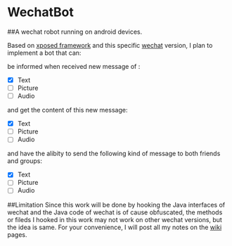 # WechatBot
##A wechat robot running on android devices.

Based on [xposed framework](https://github.com/rovo89/XposedBridge/wiki/Development-tutorial) and this specific [wechat](http://pan.baidu.com/s/1kTIXCRt) version, I plan to implement a bot that can:

be informed when received new message of :
- [x] Text
- [ ] Picture
- [ ] Audio

and get the content of this new message:
- [x] Text
- [ ] Picture
- [ ] Audio

and have the alibity to send the following kind of message to both friends and groups:
- [x] Text
- [ ] Picture
- [ ] Audio

##Limitation
Since this work will be done by hooking the Java interfaces of wechat and the Java code of wechat is of cause obfuscated, the methods or fileds I hooked in this work may not work on other wechat versions, but the idea is same. For your convenience, I will post all my notes on the [wiki](https://github.com/xiaowei1235/WechatBot/wiki) pages.
